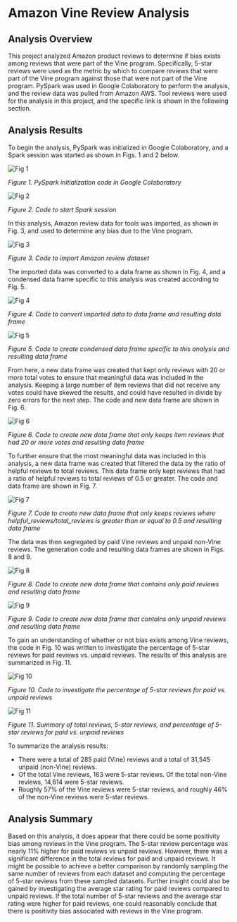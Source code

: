 # Amazon Vine Review Analysis

## Analysis Overview

This project analyzed Amazon product reviews to determine if bias exists among reviews that were part of the Vine program. Specifically, 5-star reviews were used as the metric by which to compare reviews that were part of the Vine program against those that were not part of the Vine program. PySpark was used in Google Colaboratory to perform the analysis, and the review data was pulled from Amazon AWS. Tool reviews were used for the analysis in this project, and the specific link is shown in the following section.

## Analysis Results

To begin the analysis, PySpark was initialized in Google Colaboratory, and a Spark session was started as shown in Figs. 1 and 2 below.

![Fig 1](./Resources/pyspark_init.png)

*Figure 1. PySpark initialization code in Google Colaboratory*

![Fig 2](./Resources/pyspark_start_spark_session.png)

*Figure 2. Code to start Spark session*

In this analysis, Amazon review data for tools was imported, as shown in Fig. 3, and used to determine any bias due to the Vine program.

![Fig 3](./Resources/pyspark_dataset_import.png)

*Figure 3. Code to import Amazon review dataset*

The imported data was converted to a data frame as shown in Fig. 4, and a condensed data frame specific to this analysis was created according to Fig. 5.

![Fig 4](./Resources/pyspark_dataset_to_df.png)

*Figure 4. Code to convert imported data to data frame and resulting data frame*

![Fig 5](./Resources/pyspark_vine_df.png)

*Figure 5. Code to create condensed data frame specific to this analysis and resulting data frame*

From here, a new data frame was created that kept only reviews with 20 or more total votes to ensure that meaningful data was included in the analysis. Keeping a large number of item reviews that did not receive any votes could have skewed the results, and could have resulted in divide by zero errors for the next step. The code and new data frame are shown in Fig. 6.

![Fig 6](./Resources/pyspark_filter_total_votes_gt_20.png)

*Figure 6. Code to create new data frame that only keeps item reviews that had 20 or more votes and resulting data frame*

To further ensure that the most meaningful data was included in this analysis, a new data frame was created that filtered the data by the ratio of helpful reviews to total reviews. This data frame only kept reviews that had a ratio of helpful reviews to total reviews of 0.5 or greater. The code and data frame are shown in Fig. 7.

![Fig 7](./Resources/pyspark_helpful_div_by_total.png)

*Figure 7. Code to create new data frame that only keeps reviews where helpful_reviews/total_reviews is greater than or equal to 0.5 and resulting data frame*

The data was then segregated by paid Vine reviews and unpaid non-Vine reviews. The generation code and resulting data frames are shown in Figs. 8 and 9.

![Fig 8](./Resources/pyspark_paid_reviews.png)

*Figure 8. Code to create new data frame that contains only paid reviews and resulting data frame*

![Fig 9](./Resources/pyspark_unpaid_reviews.png)

*Figure 9. Code to create new data frame that contains only unpaid reviews and resulting data frame*

To gain an understanding of whether or not bias exists among Vine reviews, the code in Fig. 10 was written to investigate the percentage of 5-star reviews for paid reviews vs. unpaid reviews. The results of this analysis are summarized in Fig. 11.

![Fig 10](./Resources/review_percentages_code.png)

*Figure 10. Code to investigate the percentage of 5-star reviews for paid vs. unpaid reviews*

![Fig 11](./Resources/vine_review_summary.png)

*Figure 11. Summary of total reviews, 5-star reviews, and percentage of 5-star reviews for paid vs. unpaid reviews*

To summarize the analysis results:

- There were a total of 285 paid (Vine) reviews and a total of 31,545 unpaid (non-Vine) reviews.
- Of the total Vine reviews, 163 were 5-star reviews. Of the total non-Vine reviews, 14,614 were 5-star reviews.
- Roughly 57% of the Vine reviews were 5-star reviews, and roughly 46% of the non-Vine reviews were 5-star reviews.

## Analysis Summary

Based on this analysis, it does appear that there could be some positivity bias among reviews in the Vine program. The 5-star review percentage was nearly 11% higher for paid reviews vs unpaid reviews. However, there was a significant difference in the total reviews for paid and unpaid reviews. It might be possible to achieve a better comparison by randomly sampling the same number of reviews from each dataset and computing the percentage of 5-star reviews from these sampled datasets. Further insight could also be gained by investigating the average star rating for paid reviews compared to unpaid reviews. If the total number of 5-star reviews and the average star rating were higher for paid reviews, one could reasonably conclude that there is positivity bias associated with reviews in the Vine program.

